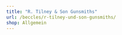 ```yaml
---
title: "R. Tilney & Son Gunsmiths"
url: /beccles/r-tilney-und-son-gunsmiths/
shop: Allgemein
---
```

